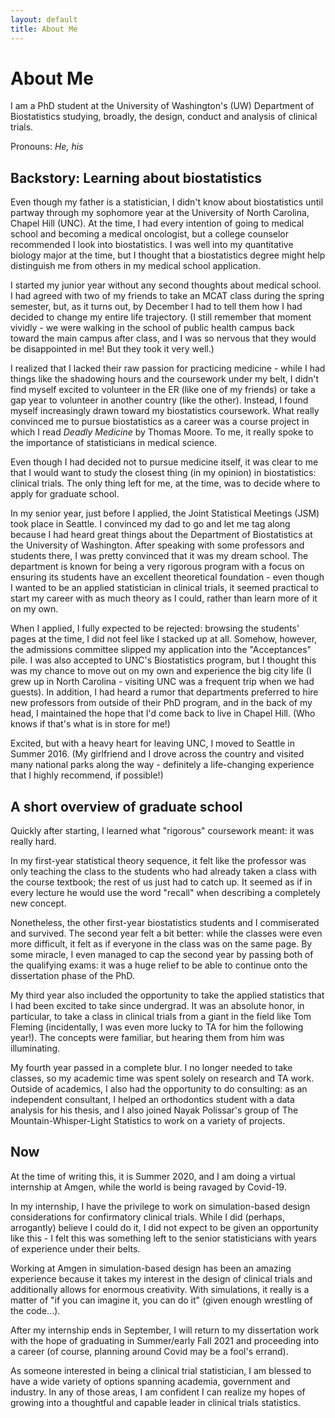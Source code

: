 ```yaml
---
layout: default
title: About Me
---
```


# About Me

I am a PhD student at the University of Washington's (UW) Department of Biostatistics studying, broadly, the design, conduct and analysis of clinical trials.

Pronouns: *He, his*

## Backstory: Learning about biostatistics

Even though my father is a statistician, I didn't know about biostatistics until partway through my sophomore year at the University of North Carolina, Chapel Hill (UNC). At the time, I had every intention of going to medical school and becoming a medical oncologist, but a college counselor recommended I look into biostatistics. I was well into my quantitative biology major at the time, but I thought that a biostatistics degree might help distinguish me from others in my medical school application.

I started my junior year without any second thoughts about medical school. I had agreed with two of my friends to take an MCAT class during the spring semester, but, as it turns out, by December I had to tell them how I had decided to change my entire life trajectory. (I still remember that moment vividly - we were walking in the school of public health campus back toward the main campus after class, and I was so nervous that they would be disappointed in me! But they took it very well.)

I realized that I lacked their raw passion for practicing medicine - while I had things like the shadowing hours and the coursework under my belt, I didn't find myself excited to volunteer in the ER (like one of my friends) or take a gap year to volunteer in another country (like the other). Instead, I found myself increasingly drawn toward my biostatistics coursework. What really convinced me to pursue biostatistics as a career was a course project in which I read *Deadly Medicine* by Thomas Moore. To me, it really spoke to the importance of statisticians in medical science. 

Even though I had decided not to pursue medicine itself, it was clear to me that I would want to study the closest thing (in my opinion) in biostatistics: clinical trials. The only thing left for me, at the time, was to decide where to apply for graduate school.

In my senior year, just before I applied, the Joint Statistical Meetings (JSM) took place in Seattle. I convinced my dad to go and let me tag along because I had heard great things about the Department of Biostatistics at the University of Washington. After speaking with some professors and students there, I was pretty convinced that it was my dream school. The department is known for being a very rigorous program with a focus on ensuring its students have an excellent theoretical foundation - even though I wanted to be an applied statistician in clinical trials, it seemed practical to start my career with as much theory as I could, rather than learn more of it on my own.

When I applied, I fully expected to be rejected: browsing the students' pages at the time, I did not feel like I stacked up at all. Somehow, however, the admissions committee slipped my application into the "Acceptances" pile. I was also accepted to UNC's Biostatistics program, but I thought this was my chance to move out on my own and experience the big city life (I grew up in North Carolina - visiting UNC was a frequent trip when we had guests). In addition, I had heard a rumor that departments preferred to hire new professors from outside of their PhD program, and in the back of my head, I maintained the hope that I'd come back to live in Chapel Hill. (Who knows if that's what is in store for me!)

Excited, but with a heavy heart for leaving UNC, I moved to Seattle in Summer 2016. (My girlfriend and I drove across the country and visited many national parks along the way - definitely a life-changing experience that I highly recommend, if possible!) 

## A short overview of graduate school
Quickly after starting, I learned what "rigorous" coursework meant: it was really hard.

In my first-year statistical theory sequence, it felt like the professor was only teaching the class to the students who had already taken a class with the course textbook; the rest of us just had to catch up. It seemed as if in every lecture he would use the word "recall" when describing a completely new concept. 

Nonetheless, the other first-year biostatistics students and I commiserated and survived. The second year felt a bit better: while the classes were even more difficult, it felt as if everyone in the class was on the same page. By some miracle, I even managed to cap the second year by passing both of the qualifying exams: it was a huge relief to be able to continue onto the dissertation phase of the PhD.

My third year also included the opportunity to take the applied statistics that I had been excited to take since undergrad. It was an absolute honor, in particular, to take a class in clinical trials from a giant in the field like Tom Fleming (incidentally, I was even more lucky to TA for him the following year!). The concepts were familiar, but hearing them from him was illuminating.

My fourth year passed in a complete blur. I no longer needed to take classes, so my academic time was spent solely on research and TA work. Outside of academics, I also had the opportunity to do consulting: as an independent consultant, I helped an orthodontics student with a data analysis for his thesis, and I also joined Nayak Polissar's group of The Mountain-Whisper-Light Statistics to work on a variety of projects. 

## Now
At the time of writing this, it is Summer 2020, and I am doing a virtual internship at Amgen, while the world is being ravaged by Covid-19.

In my internship, I have the privilege to work on simulation-based design considerations for confirmatory clinical trials. While I did (perhaps, arrogantly) believe I could do it, I did not expect to be given an opportunity like this - I felt this was something left to the senior statisticians with years of experience under their belts. 

Working at Amgen in simulation-based design has been an amazing experience because it takes my interest in the design of clinical trials and additionally allows for enormous creativity. With simulations, it really is a matter of "if you can imagine it, you can do it" (given enough wrestling of the code...).

After my internship ends in September, I will return to my dissertation work with the hope of graduating in Summer/early Fall 2021 and proceeding into a career (of course, planning around Covid may be a fool's errand). 

As someone interested in being a clinical trial statistician, I am blessed to have a wide variety of options spanning academia, government and industry. In any of those areas, I am confident I can realize my hopes of growing into a thoughtful and capable leader in clinical trials statistics.
